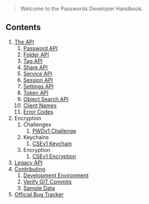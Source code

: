 > Welcome to the Passwords Developer Handbook.

## Contents
1. [The API](./Api)
   1. [Password API](./Api/Password-Api)
   2. [Folder API](./Api/Folder-Api)
   3. [Tag API](./Api/Tag-Api)
   4. [Share API](./Api/Share-Api)
   5. [Service API](./Api/Service-Api)
   6. [Session API](./Api/Session-Api)
   7. [Settings API](./Api/Settings-Api)
   8. [Token API](./Api/Token-Api)
   9. [Object Search API](./Api/Object-Search)
   10. [Client Names](./Api/Client-Names)
   11. [Error Codes](./Api/Error-Codes)
2. Encryption
   1. Challenges
      1. [PWDv1 Challenge](./Api/Encryption/PWDv1Challenge)
   2. Keychains
      1. [CSEv1 Keychain](./Api/Encryption/CSEv1Keychain)
   3. Encryption
      1. [CSEv1 Encryption](./Api/Encryption/CSEv1Encryption)
3. [Legacy API](./Api/Legacy-Api)
4. [Contributing](https://git.mdns.eu/nextcloud/passwords/blob/master/CONTRIBUTING.md)
   1. [Development Environment](https://git.mdns.eu/nextcloud/passwords/blob/master/CONTRIBUTING.md)
   2. [Verify GIT Commits](./Contributing/Verify-Git-Commits)
   3. [Sample Data](./Contributing/Sample-Data)
5. [Official Bug Tracker](https://github.com/marius-wieschollek/passwords/issues)